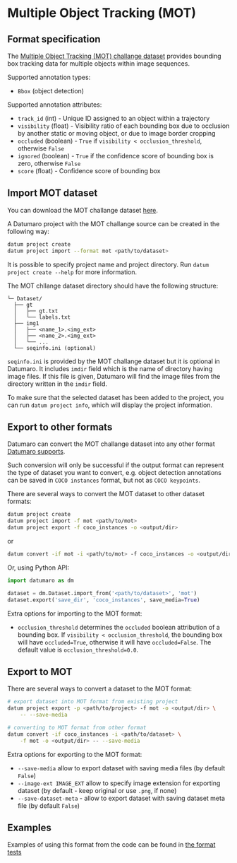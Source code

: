 # Multiple Object Tracking (MOT)

## Format specification

The [Multiple Object Tracking (MOT) challange dataset](https://arxiv.org/pdf/1906.04567.pdf) provides bounding box tracking data for multiple objects within image sequences.

Supported annotation types:
- `Bbox` (object detection)

Supported annotation attributes:
- `track_id` (int) - Unique ID assigned to an object within a trajectory
- `visibility` (float) - Visibility ratio of each bounding box due to occlusion by another static or moving object, or due to image border cropping
- `occluded` (boolean) - `True` if `visibility < occlusion_threshold`, otherwise `False`
- `ignored` (boolean) - `True` if the confidence score of bounding box is zero, otherwise `False`
- `score` (float) - Confidence score of bounding box

## Import MOT dataset

You can download the MOT challange dataset [here](https://motchallenge.net).

A Datumaro project with the MOT challange source can be created in the following way:

``` bash
datum project create
datum project import --format mot <path/to/dataset>
```

It is possible to specify project name and project directory. Run
`datum project create --help` for more information.

The MOT chllange dataset directory should have the following structure:

<!--lint disable fenced-code-flag-->
```
└─ Dataset/
  ├── gt
  │   ├── gt.txt
  │   └── labels.txt
  ├── img1
  │   ├── <name_1>.<img_ext>
  │   ├── <name_2>.<img_ext>
  │   └── ...
  └── seqinfo.ini (optional)
```

`seqinfo.ini` is provided by the MOT challange dataset but it is optional in Datumaro.
It includes `imdir` field which is the name of directory having image files.
If this file is given, Datumaro will find the image files from the directory written in the `imdir` field.

To make sure that the selected dataset has been added to the project, you can
run `datum project info`, which will display the project information.

## Export to other formats

Datumaro can convert the MOT challange dataset into any other format [Datumaro supports](/docs/data-formats/supported_formats/).

Such conversion will only be successful if the output
format can represent the type of dataset you want to convert,
e.g. object detection annotations can be
saved in `COCO instances` format, but not as `COCO keypoints`.

There are several ways to convert the MOT dataset to other dataset formats:

``` bash
datum project create
datum project import -f mot <path/to/mot>
datum project export -f coco_instances -o <output/dir>
```
or
``` bash
datum convert -if mot -i <path/to/mot> -f coco_instances -o <output/dir>
```

Or, using Python API:

```python
import datumaro as dm

dataset = dm.Dataset.import_from('<path/to/dataset>', 'mot')
dataset.export('save_dir', 'coco_instances', save_media=True)
```

Extra options for importing to the MOT format:
- `occlusion_threshold` determines the `occluded` boolean attribution of a bounding box.
If `visibility < occlusion_threshold`, the bounding box will have `occluded=True`, otherwise it will have `occluded=False`.
The default value is  `occlusion_threshold=0.0`.

## Export to MOT

There are several ways to convert a dataset to the MOT format:

``` bash
# export dataset into MOT format from existing project
datum project export -p <path/to/project> -f mot -o <output/dir> \
    -- --save-media
```
``` bash
# converting to MOT format from other format
datum convert -if coco_instances -i <path/to/dataset> \
    -f mot -o <output/dir> -- --save-media
```

Extra options for exporting to the MOT format:
- `--save-media` allow to export dataset with saving media files
  (by default `False`)
- `--image-ext IMAGE_EXT` allow to specify image extension
  for exporting dataset (by default - keep original or use `.png`, if none)
- `--save-dataset-meta` - allow to export dataset with saving dataset meta
  file (by default `False`)

## Examples

Examples of using this format from the code can be found in
[the format tests](https://github.com/openvinotoolkit/datumaro/blob/develop/tests/unit/test_mot_format.py)
